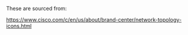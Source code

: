 These are sourced from:

https://www.cisco.com/c/en/us/about/brand-center/network-topology-icons.html
